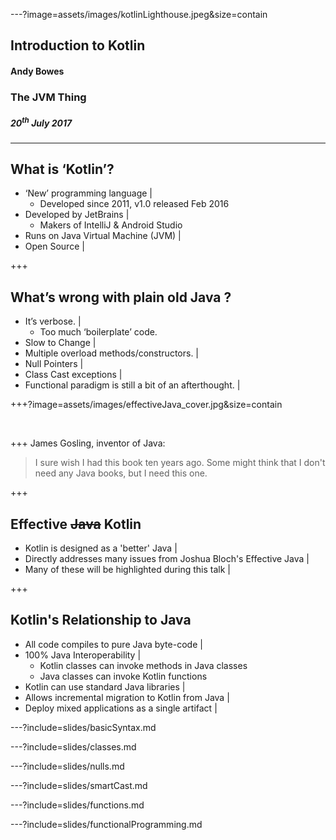 ---?image=assets/images/kotlinLighthouse.jpeg&size=contain
## Introduction to Kotlin
#### Andy Bowes
### The JVM Thing
##### 20<sup>th</sup> July 2017

---
## What is ‘Kotlin’?
- ‘New’ programming language |
  - Developed since 2011, v1.0 released Feb 2016
- Developed by JetBrains |
  - Makers of IntelliJ & Android Studio
- Runs on Java Virtual Machine (JVM) |
- Open Source |

+++
## What’s wrong with plain old Java ?
- It’s verbose. |
  * Too much ‘boilerplate’ code.
- Slow to Change |
- Multiple overload methods/constructors. |
- Null Pointers |
- Class Cast exceptions |
- Functional paradigm is still a bit of an afterthought. |

+++?image=assets/images/effectiveJava_cover.jpg&size=contain
<p><span>&nbsp;</span></p>

+++
James Gosling, inventor of Java:
> I sure wish I had this book ten years ago.
> Some might think that I don't need any Java books, but I need this one.

+++
## Effective ~~Java~~ Kotlin
- Kotlin is designed as a 'better' Java |
- Directly addresses many issues from Joshua Bloch's Effective Java |
- Many of these will be highlighted during this talk |

+++
## Kotlin's Relationship to Java
- All code compiles to pure Java byte-code |
- 100% Java Interoperability |
  - Kotlin classes can invoke methods in Java classes
  - Java classes can invoke Kotlin functions
- Kotlin can use standard Java libraries |
- Allows incremental migration to Kotlin from Java |
- Deploy mixed applications as a single artifact |

---?include=slides/basicSyntax.md

---?include=slides/classes.md

---?include=slides/nulls.md

---?include=slides/smartCast.md

---?include=slides/functions.md

---?include=slides/functionalProgramming.md

